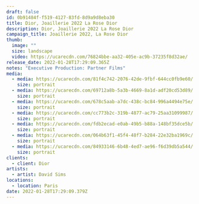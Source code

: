 ```yaml
---
draft: false
id: 0b91484f-f519-4127-83fd-8d9a9d8eba30
title: Dior, Joaillerie 2022 La Rose Dior
description: Dior, Joaillerie 2022 La Rose Dior
campaign_title: Joaillerie 2022, La Rose Dior
thumb:
  image: ""
  size: landscape
  video: https://ucarecdn.com/76824bbe-aa32-405e-ac9b-37235f8d32ae/
release_date: 2022-01-28T17:29:09.365Z
notes: "Executive Production: Partner Films"
media:
  - media: https://ucarecdn.com/81f4c742-2076-42de-9fbf-644cc0fb9e60/
    size: portrait
  - media: https://ucarecdn.com/69712a8b-5a3b-4669-8a1d-adf20cd53d89/
    size: portrait
  - media: https://ucarecdn.com/678c5aab-a7dc-438c-bc84-996a4494e75e/
    size: portrait
  - media: https://ucarecdn.com/cc773b2c-319b-4877-ac79-25aa31099987/
    size: portrait
  - media: https://ucarecdn.com/fdb2ecad-e0ab-49b5-b88a-148bf35dce5b/
    size: portrait
  - media: https://ucarecdn.com/064b63f1-45f4-48f7-b284-22e32ba1969c/
    size: portrait
  - media: https://ucarecdn.com/84933146-6b48-4ed7-ae96-f6d39db5a544/
    size: portrait
clients:
  - client: Dior
artists:
  - artist: David Sims
locations:
  - location: Paris
date: 2022-01-28T17:29:09.379Z
---
```

